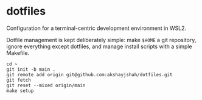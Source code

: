 # dotfiles

Configuration for a terminal-centric development environment in WSL2.

Dotfile management is kept deliberately simple: make `$HOME` a git repository,
ignore everything except dotfiles, and manage install scripts with a simple
Makefile.

```
cd ~
git init -b main .
git remote add origin git@github.com:akshayjshah/dotfiles.git
git fetch
git reset --mixed origin/main
make setup
```
